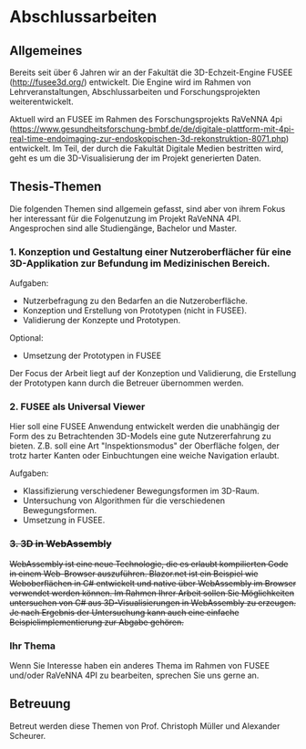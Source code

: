 # Abschlussarbeiten

## Allgemeines

Bereits seit über 6 Jahren wir an der Fakultät die 3D-Echzeit-Engine FUSEE (http://fusee3d.org/) entwickelt. Die Engine wird im Rahmen von Lehrveranstaltungen, Abschlussarbeiten und Forschungsprojekten weiterentwickelt.

Aktuell wird an FUSEE im Rahmen des Forschungsprojekts RaVeNNA 4pi (https://www.gesundheitsforschung-bmbf.de/de/digitale-plattform-mit-4pi-real-time-endoimaging-zur-endoskopischen-3d-rekonstruktion-8071.php) entwickelt. Im Teil, der durch die Fakultät Digitale Medien bestritten wird, geht es um die 3D-Visualisierung der im Projekt generierten Daten.

## Thesis-Themen

Die folgenden Themen sind allgemein gefasst, sind aber von ihrem Fokus her interessant für die Folgenutzung im Projekt RaVeNNA 4PI. Angesprochen sind alle Studiengänge, Bachelor und Master.

### 1. Konzeption und Gestaltung einer Nutzeroberflächer für eine 3D-Applikation zur Befundung im Medizinischen Bereich.

Aufgaben:

 - Nutzerbefragung zu den Bedarfen an die Nutzeroberfläche.
 - Konzeption und Erstellung von Prototypen (nicht in FUSEE).
 - Validierung der Konzepte und Prototypen.

Optional:

 - Umsetzung der Prototypen in FUSEE

Der Focus der Arbeit liegt auf der Konzeption und Validierung, die Erstellung der Prototypen kann durch die Betreuer übernommen werden.

### 2. FUSEE als Universal Viewer

Hier soll eine FUSEE Anwendung entwickelt werden die unabhängig der Form des zu Betrachtenden 3D-Models eine gute Nutzererfahrung zu bieten. Z.B. soll eine Art "Inspektionsmodus" der Oberfläche folgen, der trotz harter Kanten oder Einbuchtungen eine weiche Navigation erlaubt.

Aufgaben:

 - Klassifizierung verschiedener Bewegungsformen im 3D-Raum.
 - Untersuchung von Algorithmen für die verschiedenen Bewegungsformen.
 - Umsetzung in FUSEE.

### <s>3. 3D in WebAssembly</s>

<s>WebAssembly ist eine neue Technologie, die es erlaubt kompilierten Code in einem Web-Browser auszuführen. Blazor.net ist ein Beispiel wie Weboberflächen in C# entwickelt und native über WebAssembly im Browser verwendet werden können.
Im Rahmen Ihrer Arbeit sollen Sie Möglichkeiten untersuchen von C# aus 3D-Visualisierungen in WebAssembly zu erzeugen. Je nach Ergebnis der Untersuchung kann auch eine einfache Beispielimplementierung zur Abgabe gehören.</s>

### Ihr Thema

Wenn Sie Interesse haben ein anderes Thema im Rahmen von FUSEE und/oder RaVeNNA 4PI zu bearbeiten, sprechen Sie uns gerne an.

## Betreuung

Betreut werden diese Themen von Prof. Christoph Müller und Alexander Scheurer.